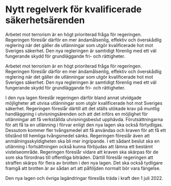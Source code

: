 # Nytt regelverk för kvalificerade säkerhetsärenden

Arbetet mot terrorism är en högt prioriterad fråga för regeringen. Regeringen föreslår därför en mer ändamålsenlig, effektiv och överskådlig reglering när det gäller de utlänningar som utgör kvalificerade hot mot Sveriges säkerhet. Den nya regleringen är samtidigt förenlig med ett väl fungerande skydd för grundläggande fri- och rättigheter.

Arbetet mot terrorism är en högt prioriterad fråga för regeringen. Regeringen föreslår därför en mer ändamålsenlig, effektiv och överskådlig reglering när det gäller de utlänningar som utgör kvalificerade hot mot Sveriges säkerhet. Den nya regleringen är samtidigt förenlig med ett väl fungerande skydd för grundläggande fri- och rättigheter.

I den nya lagen föreslår regeringen därför bland annat utvidgade möjligheter att utvisa utlänningar som utgör kvalificerade hot mot Sveriges säkerhet. Regeringen föreslår därtill att det ställs utökade krav på muntlig handläggning i utvisningsärenden och att det införs en möjlighet för utlänningar att få verkställda utvisningsbeslut upphävda. Förutsättningarna för att få ta en utlänning i förvar enligt den nya lagen ska också förtydligas. Dessutom kommer fler tvångsmedel att få användas och kraven för att få ett tillstånd till hemliga tvångsmedel sänks. Regeringen föreslår även att anmälningsskyldigheten ska bli mer ingripande. I ett sådant beslut ska en utlänning i fortsättningen också kunna förbjudas att lämna ett bestämt vistelseområde. Regeringen föreslår vidare att kraven ska skärpas för de som ska förordnas till offentliga biträden. Därtill föreslår regeringen att straffen skärps för flera av brotten i den nya lagen. Det ska också tydligare framgå att brotten är av sådan art att påföljden normalt bör vara fängelse.

Den nya lagen och övriga lagändringar föreslås träda i kraft den 1 juli 2022.
